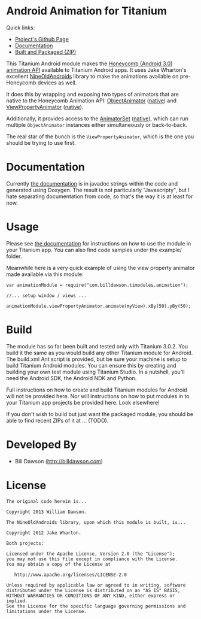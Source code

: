 Android Animation for Titanium
================================

Quick links:

- [Project's Github Page](http://billdawson.github.com/ti-android-animation)
- [Documentation](http://billdawson.github.com/ti-android-animation/docs)
- [Built and Packaged (ZIP)](http://github.com/billdawson/ti-android-animation/tree/gh-pages/packaged)

This Titanium Android module makes the [Honeycomb (Android 3.0) animation API][1]
available to Titanium Android apps. It uses Jake Wharton's excellent
[NineOldAndroids][2] library to make the animations available on pre-Honeycomb
devices as well.

It does this by wrapping and exposing two types of animators that are native to
the Honeycomb Animation API: [ObjectAnimator][3] ([native][4]) and
[ViewPropertyAnimator][5] ([native][6]).

Additionally, it provides access to the [AnimatorSet][7] ([native][8]), which
can run multiple `ObjectAnimator` instances either simultaneously or back-to-back.

The real star of the bunch is the `ViewPropertyAnimator`, which is the one
you should be trying to use first.

Documentation
=============

Currently [the documentation][9] is in javadoc strings within the code and generated
using Doxygen. The result is not particularly "Javascripty", but I hate
separating documentation from code, so that's the way it is at least
for now.

Usage
=====

Please see [the documentation][9] for instructions on how to use the module in
your Titanium app. You can also find code samples under the example/ folder.

Meanwhile here is a very quick example of using the view property animator made
available via this module:

    var animationModule = require("com.billdawson.timodules.animation");
	
	//... setup window / views ...
    
    animationModule.viewPropertyAnimator.animate(myView).xBy(50).yBy(50);

Build
=====

The module has so far been built and tested only with Titanium 3.0.2. You build
it the same as you would build any other Titanium module for Android. The build.xml
Ant script is provided, but be sure your machine is setup to build Titanium
Android modules. You can ensure this by creating and building your own test
module using Titanium Studio. In a nutshell, you'll need the Android SDK, the
Android NDK and Python.

Full instructions on how to create and build Titanium modules for Android will
not be provided here. Nor will instructions on how to put modules in to your
Titanium app projects be provided here. Look elsewhere!

If you don't wish to build but just want the packaged module, you should be able
to find recent ZIPs of it at ... (TODO).

Developed By
============

* Bill Dawson (http://billdawson.com)

License
=======

	The original code herein is...

	Copyright 2013 William Dawson.

	The NineOldAndroids library, upon which this module is built, is...

    Copyright 2012 Jake Wharton.

	Both projects:

    Licensed under the Apache License, Version 2.0 (the "License");
    you may not use this file except in compliance with the License.
    You may obtain a copy of the License at

       http://www.apache.org/licenses/LICENSE-2.0

    Unless required by applicable law or agreed to in writing, software
    distributed under the License is distributed on an "AS IS" BASIS,
    WITHOUT WARRANTIES OR CONDITIONS OF ANY KIND, either express or implied.
    See the License for the specific language governing permissions and
    limitations under the License.



[1]: http://android-developers.blogspot.com/2011/02/animation-in-honeycomb.html
[2]: http://nineoldandroids.com
[3]: https://github.com/billdawson/ti-android-animation/blob/master/src/com/billdawson/timodules/animation/ObjectAnimator_.java
[4]: http://developer.android.com/reference/android/animation/ObjectAnimator.html
[5]: https://github.com/billdawson/ti-android-animation/blob/master/src/com/billdawson/timodules/animation/views/ViewPropertyAnimator_.java
[6]: http://developer.android.com/reference/android/view/ViewPropertyAnimator.html
[7]: https://github.com/billdawson/ti-android-animation/blob/master/src/com/billdawson/timodules/animation/AnimatorSet_.java
[8]: http://developer.android.com/reference/android/animation/AnimatorSet.html
[9]: http://billdawson.github.com/ti-android-animation/docs/index.html
